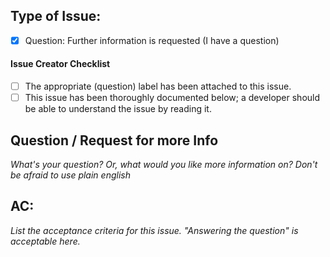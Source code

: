 ## Type of Issue:

- [x] Question: Further information is requested (I have a question)

#### Issue Creator Checklist

- [ ] The appropriate (question) label has been attached to this issue.
- [ ] This issue has been thoroughly documented below; a developer should be able to understand the issue by reading it.

## Question / Request for more Info

_What's your question? Or, what would you like more information on? Don't be afraid to use plain english_

## AC:

_List the acceptance criteria for this issue. "Answering the question" is acceptable here._
